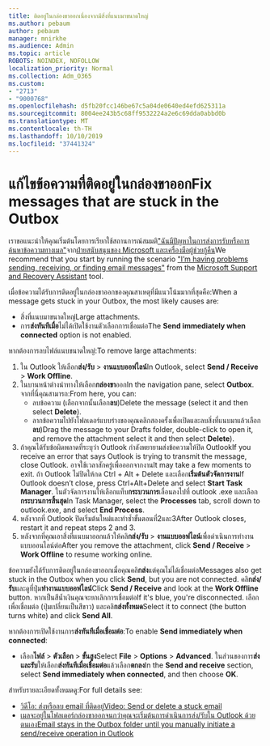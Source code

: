 ```yaml
---
title: ติดอยู่ในกล่องขาออกเนื่องจากมีสิ่งที่แนบมาขนาดใหญ่
ms.author: pebaum
author: pebaum
manager: mnirkhe
ms.audience: Admin
ms.topic: article
ROBOTS: NOINDEX, NOFOLLOW
localization_priority: Normal
ms.collection: Adm_O365
ms.custom:
- "2713"
- "9000768"
ms.openlocfilehash: d5fb20fcc146be67c5a04de0640ed4efd625311a
ms.sourcegitcommit: 8004ee243b5c68ff9532224a2e6c69dda0abbd0b
ms.translationtype: MT
ms.contentlocale: th-TH
ms.lasthandoff: 10/10/2019
ms.locfileid: "37441324"
---
```

# <a name="fix-messages-that-are-stuck-in-the-outbox"></a><span data-ttu-id="01a65-102">แก้ไขข้อความที่ติดอยู่ในกล่องขาออก</span><span class="sxs-lookup"><span data-stu-id="01a65-102">Fix messages that are stuck in the Outbox</span></span>

<span data-ttu-id="01a65-103">เราขอแนะนำให้คุณเริ่มต้นโดยการเรียกใช้สถานการณ์สมมติ["ฉันมีปัญหาในการส่งการรับหรือการค้นหาข้อความทางเมล"](https://aka.ms/SaRA-OutlookSendReceive)จาก[ฝ่ายสนับสนุนของ Microsoft และเครื่องมือผู้ช่วยกู้คืน](https://diagnostics.office.com/#/)</span><span class="sxs-lookup"><span data-stu-id="01a65-103">We recommend that you start by running the scenario ["I’m having problems sending, receiving, or finding email messages"](https://aka.ms/SaRA-OutlookSendReceive) from the [Microsoft Support and Recovery Assistant](https://diagnostics.office.com/#/) tool.</span></span>

<span data-ttu-id="01a65-104">เมื่อข้อความได้รับการติดอยู่ในกล่องขาออกของคุณสาเหตุที่มีแนวโน้มมากที่สุดคือ:</span><span class="sxs-lookup"><span data-stu-id="01a65-104">When a message gets stuck in your Outbox, the most likely causes are:</span></span>
- <span data-ttu-id="01a65-105">สิ่งที่แนบมาขนาดใหญ่</span><span class="sxs-lookup"><span data-stu-id="01a65-105">Large attachments.</span></span>
- <span data-ttu-id="01a65-106">การ**ส่งทันทีเมื่อ**ไม่ได้เปิดใช้งานตัวเลือกการเชื่อมต่อ</span><span class="sxs-lookup"><span data-stu-id="01a65-106">The **Send immediately when connected** option is not enabled.</span></span>

<span data-ttu-id="01a65-107">หากต้องการลบไฟล์แนบขนาดใหญ่:</span><span class="sxs-lookup"><span data-stu-id="01a65-107">To remove large attachments:</span></span> 

1. <span data-ttu-id="01a65-108">ใน Outlook ให้เลือก**ส่ง/รับ** > **งานแบบออฟไลน์**</span><span class="sxs-lookup"><span data-stu-id="01a65-108">In Outlook, select **Send / Receive** > **Work Offline**.</span></span> 
2. <span data-ttu-id="01a65-109">ในบานหน้าต่างนำทางให้เลือก**กล่องขา**ออก</span><span class="sxs-lookup"><span data-stu-id="01a65-109">In the navigation pane, select **Outbox**.</span></span> <span data-ttu-id="01a65-110">จากที่นี่คุณสามารถ:</span><span class="sxs-lookup"><span data-stu-id="01a65-110">From here, you can:</span></span> 
    - <span data-ttu-id="01a65-111">ลบข้อความ (เลือกจากนั้นเลือก**ลบ**)</span><span class="sxs-lookup"><span data-stu-id="01a65-111">Delete the message (select it and then select **Delete**).</span></span>
    - <span data-ttu-id="01a65-112">ลากข้อความไปยังโฟลเดอร์แบบร่างของคุณคลิกสองครั้งเพื่อเปิดและลบสิ่งที่แนบมาแล้วเลือก**ลบ**)</span><span class="sxs-lookup"><span data-stu-id="01a65-112">Drag the message to your Drafts folder, double-click to open it, and remove the attachment select it and then select **Delete**).</span></span>
3. <span data-ttu-id="01a65-113">ถ้าคุณได้รับข้อผิดพลาดที่ระบุว่า Outlook กำลังพยายามส่งข้อความให้ปิด Outlook</span><span class="sxs-lookup"><span data-stu-id="01a65-113">If you receive an error that says Outlook is trying to transmit the message, close Outlook.</span></span> <span data-ttu-id="01a65-114">อาจใช้เวลาสักครู่เพื่อออกจากงาน</span><span class="sxs-lookup"><span data-stu-id="01a65-114">It may take a few moments to exit.</span></span> <span data-ttu-id="01a65-115">ถ้า Outlook ไม่ปิดให้กด Ctrl + Alt + Delete และเลือก**เริ่มต้นตัวจัดการงาน**</span><span class="sxs-lookup"><span data-stu-id="01a65-115">If Outlook doesn’t close, press Ctrl+Alt+Delete and select **Start Task Manager**.</span></span> <span data-ttu-id="01a65-116">ในตัวจัดการงานให้เลือกแท็บ**กระบวนการ**เลื่อนลงไปที่ outlook .exe และเลือก**กระบวนการสิ้นสุด**</span><span class="sxs-lookup"><span data-stu-id="01a65-116">In Task Manager, select the **Processes** tab, scroll down to outlook.exe, and select **End Process**.</span></span>
4. <span data-ttu-id="01a65-117">หลังจากที่ Outlook ปิดเริ่มต้นใหม่และทำซ้ำขั้นตอนที่2และ3</span><span class="sxs-lookup"><span data-stu-id="01a65-117">After Outlook closes, restart it and repeat steps 2 and 3.</span></span> 
5. <span data-ttu-id="01a65-118">หลังจากที่คุณเอาสิ่งที่แนบมาออกแล้วให้คลิ**กส่ง/รับ** > **งานแบบออฟไลน์**เพื่อดำเนินการทำงานแบบออนไลน์ต่อ</span><span class="sxs-lookup"><span data-stu-id="01a65-118">After you remove the attachment, click **Send / Receive** > **Work Offline** to resume working online.</span></span> 

<span data-ttu-id="01a65-119">ข้อความยังได้รับการติดอยู่ในกล่องขาออกเมื่อคุณคลิ**กส่ง**แต่คุณไม่ได้เชื่อมต่อ</span><span class="sxs-lookup"><span data-stu-id="01a65-119">Messages also get stuck in the Outbox when you click **Send**, but you are not connected.</span></span> <span data-ttu-id="01a65-120">คลิ**กส่ง/รับ**และดูที่ปุ่ม**ทำงานแบบออฟไลน์**</span><span class="sxs-lookup"><span data-stu-id="01a65-120">Click **Send / Receive** and look at the **Work Offline** button.</span></span> <span data-ttu-id="01a65-121">หากเป็นสีน้ำเงินคุณจะยกเลิกการเชื่อมต่อ</span><span class="sxs-lookup"><span data-stu-id="01a65-121">If it's blue, you're disconnected.</span></span> <span data-ttu-id="01a65-122">เลือกเพื่อเชื่อมต่อ (ปุ่มเปลี่ยนเป็นสีขาว) และคลิ**กส่งทั้งหมด**</span><span class="sxs-lookup"><span data-stu-id="01a65-122">Select it to connect (the button turns white) and click **Send All**.</span></span>
 
<span data-ttu-id="01a65-123">หากต้องการเปิดใช้งานการ**ส่งทันทีเมื่อเชื่อมต่อ**:</span><span class="sxs-lookup"><span data-stu-id="01a65-123">To enable **Send immediately when connected**:</span></span>
 
- <span data-ttu-id="01a65-124">เลือก**ไฟล์** > **ตัวเลือก** >  **ขั้นสูง**</span><span class="sxs-lookup"><span data-stu-id="01a65-124">Select **File** > **Options** >  **Advanced**.</span></span>
<span data-ttu-id="01a65-125">ในส่วนของการ**ส่งและรับ**ให้เลือก**ส่งทันทีเมื่อเชื่อมต่อ**แล้วเลือก**ตกลง**</span><span class="sxs-lookup"><span data-stu-id="01a65-125">In the **Send and receive** section, select **Send immediately when connected**, and then choose **OK**.</span></span>
 
<span data-ttu-id="01a65-126">สำหรับรายละเอียดทั้งหมดดู:</span><span class="sxs-lookup"><span data-stu-id="01a65-126">For full details see:</span></span>
- [<span data-ttu-id="01a65-127">วิดีโอ: ส่งหรือลบ email ที่ติดอยู่</span><span class="sxs-lookup"><span data-stu-id="01a65-127">Video: Send or delete a stuck email</span></span>](https://support.office.com/article/Video-Send-or-delete-an-email-stuck-in-your-outbox-26d5d34a-4e5f-444a-a9e8-44db04a94dec) 
- [<span data-ttu-id="01a65-128">เมลจะอยู่ในโฟลเดอร์กล่องขาออกจนกว่าคุณจะเริ่มต้นการดำเนินการส่ง/รับใน Outlook ด้วยตนเอง</span><span class="sxs-lookup"><span data-stu-id="01a65-128">Email stays in the Outbox folder until you manually initiate a send/receive operation in Outlook</span></span>](https://support.microsoft.com/help/2797572/email-stays-in-the-outbox-folder-until-you-manually-initiate-a-send-re)
